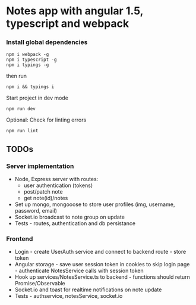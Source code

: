 # Notes app with angular 1.5, typescript and webpack

### Install global dependencies
```
npm i webpack -g
npm i typescript -g
npm i typings -g
```
then run
```
npm i && typings i
```
Start project in dev mode
```
npm run dev
```
Optional: Check for linting errors
```
npm run lint
```


## TODOs

### Server implementation
+ Node, Express server with routes:
    * user authentication (tokens)
    * post/patch note
    * get note(id)/notes
+ Set up mongo, mongooose to store user profiles (img, username, password, email)
+ Socket.io broadcast to note group on update
+ Tests - routes, authentication and db persistance

### Frontend 
+ Login - create UserAuth service and connect to backend route - store token
+ Angular storage - save user session token in cookies to skip login page - authenticate NotesService calls with session token 
+ Hook up services/NotesService.ts to backend - functions should return Promise/Observable
+ Socket.io and toast for realtime notifications on note update
+ Tests - authservice, notesService, socket.io
